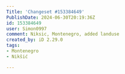 ```yaml
---
Title: 'Changeset #153384649'
PublishDate: 2024-06-30T20:19:36Z
id: 153384649
user: Simon0997
comment: Niksic, Montenegro, added landuse
created_by: iD 2.29.0
tags:
- Montenegro
- Nikšić

---
```

